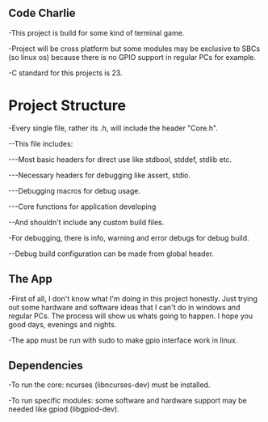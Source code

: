 ## Code Charlie
-This project is build for some kind of terminal game. 

-Project will be cross platform but some modules may be exclusive to SBCs (so linux os) because 
there is no GPIO support in regular PCs for example.

-C standard for this projects is 23.

# Project Structure
-Every single file, rather its .h, will include the header "Core.h".

--This file includes:

---Most basic headers for direct use like stdbool, stddef, stdlib etc.

---Necessary headers for debugging like assert, stdio.

---Debugging macros for debug usage.

---Core functions for application developing

--And shouldn't include any custom build files.

-For debugging, there is info, warning and error debugs for debug build.

--Debug build configuration can be made from global header.

## The App
-First of all, I don't know what I'm doing in this project honestly. Just trying out some hardware and 
software ideas that I can't do in windows and regular PCs. The process will show us whats going to happen.
I hope you good days, evenings and nights.

-The app must be run with sudo to make gpio interface work in linux.

## Dependencies
-To run the core: ncurses (libncurses-dev) must be installed.

-To run specific modules: some software and hardware support may be needed like gpiod (libgpiod-dev).